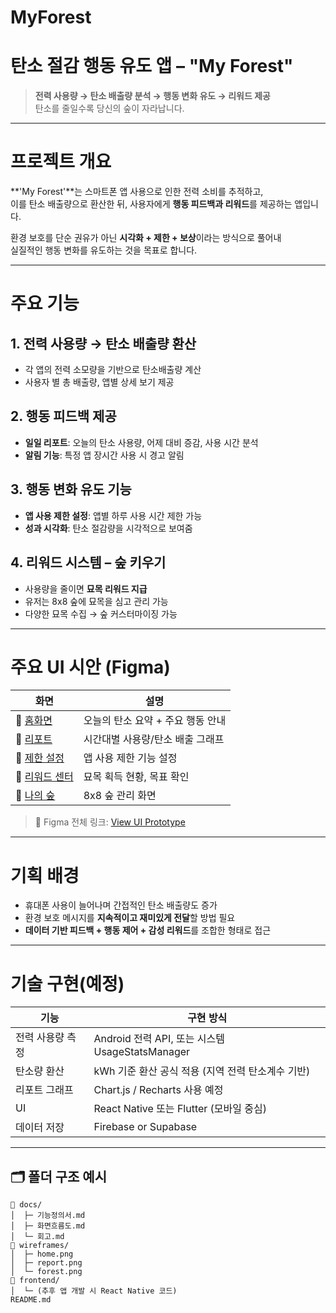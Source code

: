 # MyForest

# 탄소 절감 행동 유도 앱 – "My Forest"

> **전력 사용량 → 탄소 배출량 분석 → 행동 변화 유도 → 리워드 제공**  
> 탄소를 줄일수록 당신의 숲이 자라납니다.

---

# 프로젝트 개요

**'My Forest'**는 스마트폰 앱 사용으로 인한 전력 소비를 추적하고,  
이를 탄소 배출량으로 환산한 뒤, 사용자에게 **행동 피드백과 리워드**를 제공하는 앱입니다.

환경 보호를 단순 권유가 아닌 **시각화 + 제한 + 보상**이라는 방식으로 풀어내  
실질적인 행동 변화를 유도하는 것을 목표로 합니다.

---

# 주요 기능

## 1. 전력 사용량 → 탄소 배출량 환산
- 각 앱의 전력 소모량을 기반으로 탄소배출량 계산
- 사용자 별 총 배출량, 앱별 상세 보기 제공

## 2. 행동 피드백 제공
- **일일 리포트**: 오늘의 탄소 사용량, 어제 대비 증감, 사용 시간 분석
- **알림 기능**: 특정 앱 장시간 사용 시 경고 알림

## 3. 행동 변화 유도 기능
- **앱 사용 제한 설정**: 앱별 하루 사용 시간 제한 가능
- **성과 시각화**: 탄소 절감량을 시각적으로 보여줌

## 4. 리워드 시스템 – 숲 키우기
- 사용량을 줄이면 **묘목 리워드 지급**
- 유저는 8x8 숲에 묘목을 심고 관리 가능
- 다양한 묘목 수집 → 숲 커스터마이징 가능

---

# 주요 UI 시안 (Figma)

| 화면 | 설명 |
|------|------|
| 🔗 [홈화면](https://www.figma.com/file/...) | 오늘의 탄소 요약 + 주요 행동 안내 |
| 🔗 [리포트](https://www.figma.com/file/...) | 시간대별 사용량/탄소 배출 그래프 |
| 🔗 [제한 설정](https://www.figma.com/file/...) | 앱 사용 제한 기능 설정 |
| 🔗 [리워드 센터](https://www.figma.com/file/...) | 묘목 획득 현황, 목표 확인 |
| 🔗 [나의 숲](https://www.figma.com/file/...) | 8x8 숲 관리 화면 |

> 🔗 Figma 전체 링크: [View UI Prototype](https://www.figma.com/file/...)

---

# 기획 배경

- 휴대폰 사용이 늘어나며 간접적인 탄소 배출량도 증가
- 환경 보호 메시지를 **지속적이고 재미있게 전달**할 방법 필요
- **데이터 기반 피드백 + 행동 제어 + 감성 리워드**를 조합한 형태로 접근

---

# 기술 구현(예정)

| 기능 | 구현 방식 |
|------|-----------|
| 전력 사용량 측정 | Android 전력 API, 또는 시스템 UsageStatsManager |
| 탄소량 환산 | kWh 기준 환산 공식 적용 (지역 전력 탄소계수 기반) |
| 리포트 그래프 | Chart.js / Recharts 사용 예정 |
| UI | React Native 또는 Flutter (모바일 중심) |
| 데이터 저장 | Firebase or Supabase |

---

## 🗂️ 폴더 구조 예시

```plaintext
📁 docs/
│  ├─ 기능정의서.md
│  ├─ 화면흐름도.md
│  └─ 회고.md
📁 wireframes/
│  ├─ home.png
│  ├─ report.png
│  └─ forest.png
📁 frontend/
│  └─ (추후 앱 개발 시 React Native 코드)
README.md
